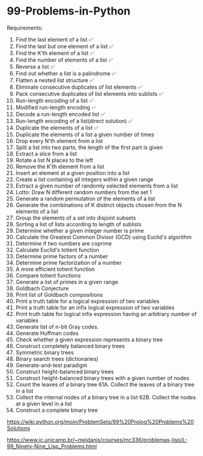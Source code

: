 # 99-Problems-in-Python

Requirements:

 1. Find the last element of a list ✅
 2. Find the last but one element of a list ✅
 3. Find the K'th element of a list ✅
 4. Find the number of elements of a list ✅
 5. Reverse a list ✅
 6. Find out whether a list is a palindrome ✅
 7. Flatten a nested list structure ✅
 8. Eliminate consecutive duplicates of list elements ✅
 9. Pack consecutive duplicates of list elements into sublists ✅
 10. Run-length encoding of a list ✅
 11. Modified run-length encoding ✅
 12. Decode a run-length encoded list ✅
 13. Run-length encoding of a list(direct solution) ✅
 14. Duplicate the elements of a list ✅
 15. Duplicate the elements of a list a given number of times
 16. Drop every N'th element from a list
 17. Split a list into two parts, the length of the first part is given
 18. Extract a slice from a list
 19. Rotate a list N places to the left
 20. Remove the K'th element from a list
 21. Insert an element at a given position into a list
 22. Create a list containing all integers within a given range
 23. Extract a given number of randomly selected elements from a list
 24. Lotto: Draw N different random numbers from the set 1
 25. Generate a random permutation of the elements of a list
 26. Generate the combinations of K distinct objects chosen from the N elements of a list
 27. Group the elements of a set into disjoint subsets
 28. Sorting a list of lists according to length of sublists
 31. Determine whether a given integer number is prime
 32. Calculate the Greatest Common Divisor (GCD) using Euclid's algorithm
 33. Determine if two numbers are coprime
 34. Calculate Euclid's totient function
 35. Determine prime factors of a number
 36. Determine prime factorization of a number
 37. A more efficient totient function
 38. Compare totient functions
 39. Generate a list of primes in a given range
 40. Goldbach Conjecture
 41. Print list of Goldbach compositions
 46. Print a truth table for a logical expression of two variables
 47. Print a truth table for an infix logical expression of two variables
 48. Print truth table for logical infix expression having an arbitrary number of variables
 49. Generate list of n-bit Gray codes.
 50. Generate Huffman codes
 54. Check whether a given expression represents a binary tree
 55. Construct completely balanced binary trees
 56. Symmetric binary trees
 57. Binary search trees (dictionaries)
 58. Generate-and-test paradigm
 59. Construct height-balanced binary trees
 60. Construct height-balanced binary trees with a given number of nodes
 61. Count the leaves of a binary tree
 61A. Collect the leaves of a binary tree in a list
 62. Collect the internal nodes of a binary tree in a list
 62B. Collect the nodes at a given level in a list
 63. Construct a complete binary tree
 

https://wiki.python.org/moin/ProblemSets/99%20Prolog%20Problems%20Solutions

https://www.ic.unicamp.br/~meidanis/courses/mc336/problemas-lisp/L-99_Ninety-Nine_Lisp_Problems.html

